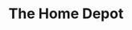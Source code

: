 ---
title: "The Home Depot"
url: /jacksonville/the-home-depot-lane-ave-south/
shop: doityourself
---